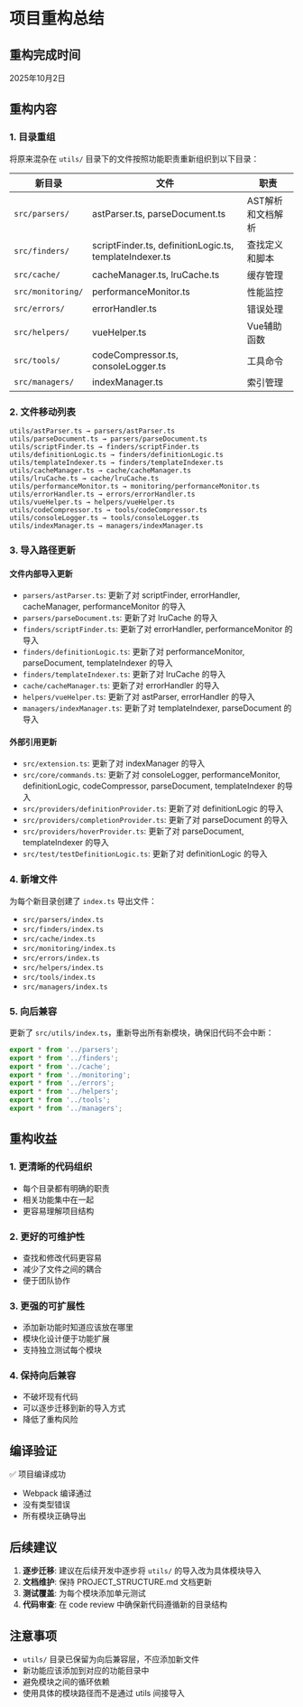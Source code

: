 # 项目重构总结

## 重构完成时间
2025年10月2日

## 重构内容

### 1. 目录重组
将原来混杂在 `utils/` 目录下的文件按照功能职责重新组织到以下目录：

| 新目录 | 文件 | 职责 |
|--------|------|------|
| `src/parsers/` | astParser.ts, parseDocument.ts | AST解析和文档解析 |
| `src/finders/` | scriptFinder.ts, definitionLogic.ts, templateIndexer.ts | 查找定义和脚本 |
| `src/cache/` | cacheManager.ts, lruCache.ts | 缓存管理 |
| `src/monitoring/` | performanceMonitor.ts | 性能监控 |
| `src/errors/` | errorHandler.ts | 错误处理 |
| `src/helpers/` | vueHelper.ts | Vue辅助函数 |
| `src/tools/` | codeCompressor.ts, consoleLogger.ts | 工具命令 |
| `src/managers/` | indexManager.ts | 索引管理 |

### 2. 文件移动列表

```
utils/astParser.ts → parsers/astParser.ts
utils/parseDocument.ts → parsers/parseDocument.ts
utils/scriptFinder.ts → finders/scriptFinder.ts
utils/definitionLogic.ts → finders/definitionLogic.ts
utils/templateIndexer.ts → finders/templateIndexer.ts
utils/cacheManager.ts → cache/cacheManager.ts
utils/lruCache.ts → cache/lruCache.ts
utils/performanceMonitor.ts → monitoring/performanceMonitor.ts
utils/errorHandler.ts → errors/errorHandler.ts
utils/vueHelper.ts → helpers/vueHelper.ts
utils/codeCompressor.ts → tools/codeCompressor.ts
utils/consoleLogger.ts → tools/consoleLogger.ts
utils/indexManager.ts → managers/indexManager.ts
```

### 3. 导入路径更新

#### 文件内部导入更新
- `parsers/astParser.ts`: 更新了对 scriptFinder, errorHandler, cacheManager, performanceMonitor 的导入
- `parsers/parseDocument.ts`: 更新了对 lruCache 的导入
- `finders/scriptFinder.ts`: 更新了对 errorHandler, performanceMonitor 的导入
- `finders/definitionLogic.ts`: 更新了对 performanceMonitor, parseDocument, templateIndexer 的导入
- `finders/templateIndexer.ts`: 更新了对 lruCache 的导入
- `cache/cacheManager.ts`: 更新了对 errorHandler 的导入
- `helpers/vueHelper.ts`: 更新了对 astParser, errorHandler 的导入
- `managers/indexManager.ts`: 更新了对 templateIndexer, parseDocument 的导入

#### 外部引用更新
- `src/extension.ts`: 更新了对 indexManager 的导入
- `src/core/commands.ts`: 更新了对 consoleLogger, performanceMonitor, definitionLogic, codeCompressor, parseDocument, templateIndexer 的导入
- `src/providers/definitionProvider.ts`: 更新了对 definitionLogic 的导入
- `src/providers/completionProvider.ts`: 更新了对 parseDocument 的导入
- `src/providers/hoverProvider.ts`: 更新了对 parseDocument, templateIndexer 的导入
- `src/test/testDefinitionLogic.ts`: 更新了对 definitionLogic 的导入

### 4. 新增文件

为每个新目录创建了 `index.ts` 导出文件：
- `src/parsers/index.ts`
- `src/finders/index.ts`
- `src/cache/index.ts`
- `src/monitoring/index.ts`
- `src/errors/index.ts`
- `src/helpers/index.ts`
- `src/tools/index.ts`
- `src/managers/index.ts`

### 5. 向后兼容

更新了 `src/utils/index.ts`，重新导出所有新模块，确保旧代码不会中断：

```typescript
export * from '../parsers';
export * from '../finders';
export * from '../cache';
export * from '../monitoring';
export * from '../errors';
export * from '../helpers';
export * from '../tools';
export * from '../managers';
```

## 重构收益

### 1. 更清晰的代码组织
- 每个目录都有明确的职责
- 相关功能集中在一起
- 更容易理解项目结构

### 2. 更好的可维护性
- 查找和修改代码更容易
- 减少了文件之间的耦合
- 便于团队协作

### 3. 更强的可扩展性
- 添加新功能时知道应该放在哪里
- 模块化设计便于功能扩展
- 支持独立测试每个模块

### 4. 保持向后兼容
- 不破坏现有代码
- 可以逐步迁移到新的导入方式
- 降低了重构风险

## 编译验证

✅ 项目编译成功
- Webpack 编译通过
- 没有类型错误
- 所有模块正确导出

## 后续建议

1. **逐步迁移**: 建议在后续开发中逐步将 `utils/` 的导入改为具体模块导入
2. **文档维护**: 保持 PROJECT_STRUCTURE.md 文档更新
3. **测试覆盖**: 为每个模块添加单元测试
4. **代码审查**: 在 code review 中确保新代码遵循新的目录结构

## 注意事项

- `utils/` 目录已保留为向后兼容层，不应添加新文件
- 新功能应该添加到对应的功能目录中
- 避免模块之间的循环依赖
- 使用具体的模块路径而不是通过 utils 间接导入
